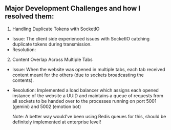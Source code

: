 ## Major Development Challenges and how I resolved them:

1. Handling Duplicate Tokens with SocketIO
- Issue: The client side experienced issues with SocketIO catching duplicate tokens during transmission.
- Resolution: 

2. Content Overlap Across Multiple Tabs
- Issue: When the website was opened in multiple tabs, each tab received content meant for the others (due to sockets broadcasting the contents).
- Resolution: Implemented a load balancer which assigns each opened instance of the website a UUID and maintains a queue of requests from all sockets to be handed over to the processes running on port 5001 (gemini) and 5002 (emotion bot) 

    Note: A better way would've been using Redis queues for this, should be definitely implemented at enterprise level!
